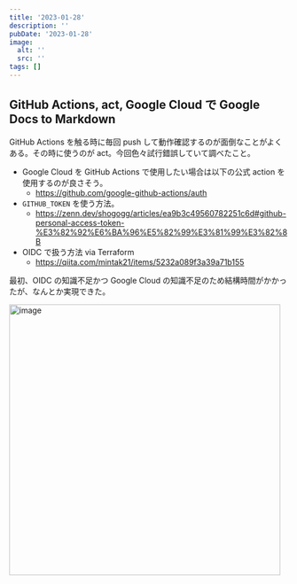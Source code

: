 ```yaml
---
title: '2023-01-28'
description: ''
pubDate: '2023-01-28'
image:
  alt: ''
  src: ''
tags: []
---
```


## GitHub Actions, act, Google Cloud で Google Docs to Markdown

GitHub Actions を触る時に毎回 push して動作確認するのが面倒なことがよくある。その時に使うのが act。今回色々試行錯誤していて調べたこと。

- Google Cloud を GitHub Actions で使用したい場合は以下の公式 action を使用するのが良さそう。
  - https://github.com/google-github-actions/auth
- `GITHUB_TOKEN` を使う方法。
  - https://zenn.dev/shogogg/articles/ea9b3c49560782251c6d#github-personal-access-token-%E3%82%92%E6%BA%96%E5%82%99%E3%81%99%E3%82%8B
- OIDC で扱う方法 via Terraform
  - https://qiita.com/mintak21/items/5232a089f3a39a71b155

最初、OIDC の知識不足かつ Google Cloud の知識不足のため結構時間がかかったが、なんとか実現できた。

<img width="489" alt="image" src="https://user-images.githubusercontent.com/38056766/215249975-6164285c-cb95-4b84-b7f2-b94f921c3ef5.png">
